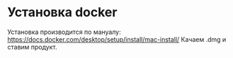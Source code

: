 # Установка docker

Установка производится по мануалу: https://docs.docker.com/desktop/setup/install/mac-install/
Качаем .dmg и ставим продукт.
